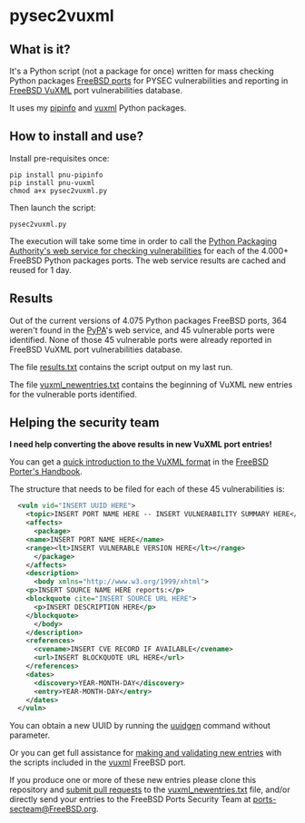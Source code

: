 # pysec2vuxml
## What is it?
It's a Python script (not a package for once) written for mass checking Python packages [FreeBSD ports](https://www.freshports.org/) for PYSEC vulnerabilities and reporting in [FreeBSD VuXML](https://www.vuxml.org/freebsd/index.html) port vulnerabilities database.

It uses my [pipinfo](https://github.com/HubTou/pipinfo) and [vuxml](https://github.com/HubTou/vuxml) Python packages.

## How to install and use?
Install pre-requisites once:
```
pip install pnu-pipinfo
pip install pnu-vuxml
chmod a+x pysec2vuxml.py
```

Then launch the script:
```
pysec2vuxml.py
```

The execution will take some time in order to call the [Python Packaging Authority's web service for checking vulnerabilities](https://warehouse.pypa.io/api-reference/json.html#known-vulnerabilities) for each of the 4.000+ FreeBSD Python packages ports.
The web service results are cached and reused for 1 day.

## Results
Out of the current versions of 4.075 Python packages FreeBSD ports, 364 weren't found in the [PyPA](https://www.pypa.io/en/latest/)'s web service, and 45 vulnerable ports were identified.
None of those 45 vulnerable ports were already reported in FreeBSD VuXML port vulnerabilities database.

The file [results.txt](https://github.com/HubTou/pysec2vuxml/blob/main/results.txt) contains the script output on my last run.

The file [vuxml_newentries.txt](https://github.com/HubTou/pysec2vuxml/blob/main/vuxml_newentries.txt) contains the beginning of VuXML new entries for the vulnerable ports identified.

## Helping the security team
**I need help converting the above results in new VuXML port entries!**

You can get a [quick introduction to the VuXML format](https://docs.freebsd.org/en/books/porters-handbook/security/#security-notify-vuxml-intro) in the [FreeBSD Porter's Handbook](https://docs.freebsd.org/en/books/porters-handbook/).

The structure that needs to be filed for each of these 45 vulnerabilities is:
```xml
  <vuln vid="INSERT UUID HERE">
    <topic>INSERT PORT NAME HERE -- INSERT VULNERABILITY SUMMARY HERE</topic>
    <affects>
      <package>
    <name>INSERT PORT NAME HERE</name>
    <range><lt>INSERT VULNERABLE VERSION HERE</lt></range>
      </package>
    </affects>
    <description>
      <body xmlns="http://www.w3.org/1999/xhtml">
    <p>INSERT SOURCE NAME HERE reports:</p>
    <blockquote cite="INSERT SOURCE URL HERE">
      <p>INSERT DESCRIPTION HERE</p>
    </blockquote>
      </body>
    </description>
    <references>
      <cvename>INSERT CVE RECORD IF AVAILABLE</cvename>
      <url>INSERT BLOCKQUOTE URL HERE</url>
    </references>
    <dates>
      <discovery>YEAR-MONTH-DAY</discovery>
      <entry>YEAR-MONTH-DAY</entry>
    </dates>
  </vuln>
```

You can obtain a new UUID by running the [uuidgen](https://man.freebsd.org/cgi/man.cgi?query=uuidgen) command without parameter.

Or you can get full assistance for [making and validating new entries](https://docs.freebsd.org/en/books/porters-handbook/security/#security-notify-vuxml-testing) with the scripts included in the [vuxml](https://www.freshports.org/security/vuxml/) FreeBSD port.

If you produce one or more of these new entries please clone this repository and [submit pull requests](https://docs.github.com/en/pull-requests/collaborating-with-pull-requests/proposing-changes-to-your-work-with-pull-requests/creating-a-pull-request) to the [vuxml_newentries.txt](https://github.com/HubTou/pysec2vuxml/blob/main/vuxml_newentries.txt) file, and/or directly send your entries to  the FreeBSD Ports Security Team at <ports-secteam@FreeBSD.org>.
